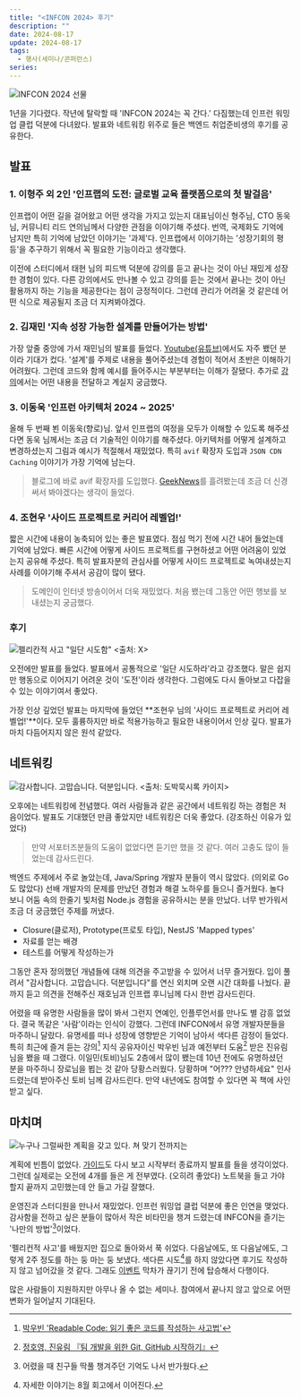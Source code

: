 ```yaml
---
title: "<INFCON 2024> 후기"
description: ""
date: 2024-08-17
update: 2024-08-17
tags:
  - 행사(세미나/콘퍼런스)
series: 
---
```


![INFCON 2024 선물](./infcon-2024.avif)

1년을 기다렸다. 작년에 탈락할 때 'INFCON 2024는 꼭 간다.' 다짐했는데 인프런 워밍업 클럽 덕분에 다녀왔다.
발표와 네트워킹 위주로 들은 백엔드 취업준비생의 후기를 공유한다.

## 발표

### 1. 이형주 외 2인 '인프랩의 도전: 글로벌 교육 플랫폼으로의 첫 발걸음'

인프랩이 어떤 길을 걸어왔고 어떤 생각을 가지고 있는지 대표님이신 형주님, CTO 동욱 님, 커뮤니티 리드 연의님께서 다양한 관점을 이야기해 주셨다.
번역, 국제화도 기억에 남지만 특히 기억에 남았던 이야기는 '과제'다. 인프랩에서 이야기하는 '성장기회의 평등'을 추구하기 위해서 꼭 필요한 기능이라고 생각했다.

이전에 스터디에서 태현 님의 피드백 덕분에 강의를 듣고 끝나는 것이 아닌 재밌게 성장한 경험이 있다. 다른 강의에서도 만나볼 수 있고 강의를 듣는 것에서 끝나는 것이 아닌
활용까지 하는 기능을 제공한다는 점이 긍정적이다. 그런데 관리가 어려울 것 같은데 어떤 식으로 제공될지 조금 더 지켜봐야겠다.

### 2. 김재민 '지속 성장 가능한 설계를 만들어가는 방법'

가장 앞줄 중앙에 가서 재민님의 발표를 들었다. [Youtube(유튜브)](https://www.youtube.com/@geminikims)에서도 자주 뵀던 분이라 기대가 컸다. 
'설계'를 주제로 내용을 풀어주셨는데 경험이 적어서 초반은 이해하기 어려웠다. 그런데 코드와 함께 예시를 들어주시는 부분부터는 이해가 잘됐다. 
추가로 [강의](https://inf.run/RnztG)에서는 어떤 내용을 전달하고 계실지 궁금했다.

### 3. 이동욱 '인프런 아키텍처 2024 ~ 2025'

올해 두 번째 뵌 이동욱(향로)님. 앞서 인프랩의 여정을 모두가 이해할 수 있도록 해주셨다면 동욱 님께서는 조금 더 기술적인 이야기를 해주셨다.
아키텍처를 어떻게 설계하고 변경하셨는지 그림과 예시가 적절해서 재밌었다. 특히 `avif` 확장자 도입과 `JSON CDN Caching` 이야기가 가장 기억에 남는다.

> 블로그에 바로 avif 확장자를 도입했다. [GeekNews](https://news.hada.io/)를 흘려봤는데 조금 더 신경 써서 봐야겠다는 생각이 들었다.

### 4. 조현우 '사이드 프로젝트로 커리어 레벨업!'

짧은 시간에 내용이 농축되어 있는 좋은 발표였다. 점심 먹기 전에 시간 내어 들었는데 기억에 남았다.
빠른 시간에 어떻게 사이드 프로젝트를 구현하셨고 어떤 어려움이 있었는지 공유해 주셨다. 특히 발표자분의 관심사를 어떻게 사이드 프로젝트로 녹여내셨는지 사례를 이야기해 주셔서 공감이 많이 됐다.

> 도메인이 인터넷 방송이어서 더욱 재밌었다. 처음 뵀는데 그동안 어떤 행보를 보내셨는지 궁금했다.

### 후기

![펠리칸적 사고 "일단 시도함" <출처: X>](./pelican-just-do-it.avif)

오전에만 발표를 들었다. 발표에서 공통적으로 '일단 시도하라'라고 강조했다. 말은 쉽지만 행동으로 이어지기 어려운 것이 '도전'이라 생각한다.
그럼에도 다시 돌아보고 다잡을 수 있는 이야기여서 좋았다.

가장 인상 깊었던 발표는 마지막에 들었던 **조현우 님의 '사이드 프로젝트로 커리어 레벨업!'**이다.
모두 훌륭하지만 바로 적용가능하고 필요한 내용이어서 인상 깊다. 발표가 마치 다듬어지지 않은 원석 같았다.

## 네트워킹

![감사합니다. 고맙습니다. 덕분입니다. <출처: 도박묵시록 카이지>](./the-gambling-apocalypse-kaiji.avif)

오후에는 네트워킹에 전념했다. 여러 사람들과 같은 공간에서 네트워킹 하는 경험은 처음이었다. 발표도 기대했던 만큼 좋았지만 네트워킹은 더욱 좋았다. (강조하신 이유가 있었다)

> 만약 서포터즈분들의 도움이 없었다면 듣기만 했을 것 같다. 여러 고충도 많이 들었는데 감사드린다.

백엔드 주제에서 주로 놀았는데, Java/Spring 개발자 분들이 역시 많았다. (의외로 Go도 많았다)
선배 개발자의 문제를 만났던 경험과 해결 노하우를 들으니 즐거웠다. 놀다 보니 어둠 속의 한줄기 빛처럼 Node.js 경험을 공유하시는 분을 만났다. 너무 반가워서 조금 더 궁금했던 주제를 꺼냈다.

* Closure(클로저), Prototype(프로토 타입), NestJS 'Mapped types'
* 자료를 얻는 배경
* 테스트를 어떻게 작성하는가

그동안 혼자 정의했던 개념들에 대해 의견을 주고받을 수 있어서 너무 즐거웠다. 입이 풀려서 "감사합니다. 고맙습니다. 덕분입니다"를 연신 외치며 오랜 시간 대화를 나눴다.
끝까지 듣고 의견을 전해주신 재호님과 인프랩 후니님께 다시 한번 감사드린다.

어렸을 때 유명한 사람들을 많이 봐서 그런지 연예인, 인플루언서를 만나도 별 감흥 없었다. 결국 똑같은 '사람'이라는 인식이 강했다.
그런데 INFCON에서 유명 개발자분들을 마주하니 달랐다. 유명세를 떠나 성장에 영향받은 기억이 남아서 색다른 감정이 들었다.
특히 최근에 즐겨 듣는 강의[^1] 지식 공유자이신 박우빈 님과 예전부터 도움[^2] 받은 진유림 님을 뵀을 때 그랬다.
이일민(토비)님도 2층에서 많이 뵀는데 10년 전에도 유명하셨던 분을 마주하니 장로님을 뵙는 것 같아 당황스러웠다. 당황하며 "어??? 안녕하세요" 인사드렸는데 받아주신 토비 님께 감사드린다.
만약 내년에도 참여할 수 있다면 꼭 책에 사인받고 싶다.

## 마치며

![누구나 그럴싸한 계획을 갖고 있다. 쳐 맞기 전까지는](./mike-tyson.avif)

계획에 빈틈이 없었다. [가이드](https://devmeeple.github.io/infcon-2024-guide/)도 다시 보고 시작부터 종료까지 발표를 들을 생각이었다. 그런데 실제로는 오전에 4개를 들은
게 전부였다. (오히려 좋았다) 노트북을 들고 가야 할지 끝까지 고민했는데 안 들고 가길 잘했다.

운영진과 스터디원을 만나서 재밌었다. 인프런 워밍업 클럽 덕분에 좋은 인연을 맺었다. 감사함을 전하고 싶은 분들이 많아서 작은 비타민을 챙겨 드렸는데 INFCON을 즐기는 '나만의 방법'[^3]이었다.

'펠리컨적 사고'를 배웠지만 집으로 돌아와서 푹 쉬었다. 다음날에도, 또 다음날에도, 그렇게 2주 정도를 하는 둥 마는 둥 보냈다.
색다른 시도[^4]를 하지 않았다면 후기도 작성하지 않고 넘어갔을 것 같다. 그래도 [이벤트](https://inf.run/38Va9) 막차가 끊기기 전에 탑승해서 
다행이다.

많은 사람들이 지원하지만 아무나 올 수 없는 세미나. 참여에서 끝나지 않고 앞으로 어떤 변화가 일어날지 기대된다.

[^1]: [박우빈 'Readable Code: 읽기 좋은 코드를 작성하는 사고법'](https://inf.run/kHiWM)
[^2]: [정호영, 진유림 『팀 개발을 위한 Git, GitHub 시작하기』](https://product.kyobobook.co.kr/detail/S000202039327)
[^3]: 어렸을 때 친구들 딱풀 챙겨주던 기억도 나서 반가웠다.
[^4]: 자세한 이야기는 8월 회고에서 이어진다.
